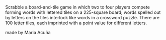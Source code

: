 Scrabble a board-and-tile game in which two to four players compete forming words with lettered tiles on a 225-square board; words spelled out by letters on the tiles interlock like words in a crossword puzzle. There are 100 letter tiles, each imprinted with a point value for different letters.

made by Maria Acuña
